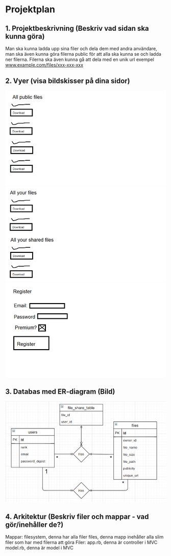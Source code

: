 # Projektplan

## 1. Projektbeskrivning (Beskriv vad sidan ska kunna göra)
Man ska kunna ladda upp sina filer och dela dem med andra användare, man ska även kunna göra filerna public för att alla ska kunna se och ladda ner filerna. Filerna ska även kunna gå att dela med en unik url exempel www.example.com/files/xxx-xxx-xxx
## 2. Vyer (visa bildskisser på dina sidor)
![Image description](Skiss.png)
![Image description](Skiss2.png)
![Image description](Skiss3.png)
## 3. Databas med ER-diagram (Bild)
![Image description](ER-Diagram.PNG)
## 4. Arkitektur (Beskriv filer och mappar - vad gör/inehåller de?)
Mappar:
filesystem, denna har alla filer
files, denna mapp inehåller alla slim filer som har med filerna att göra
Filer:
app.rb, denna är controller i MVC
model.rb, denna är model i MVC
